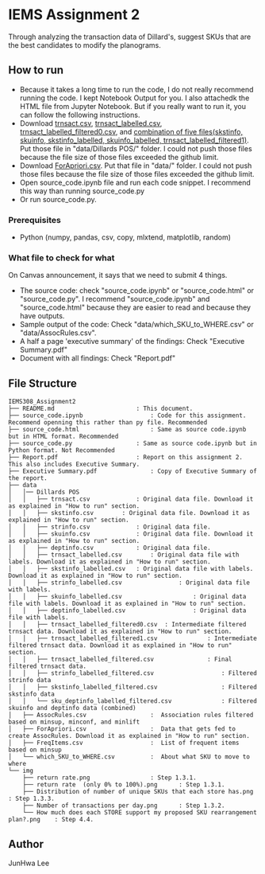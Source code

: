 # IEMS Assignment 2
Through analyzing the transaction data of Dillard's, suggest SKUs that are the best candidates to modify the planograms. 

## How to run 
* Because it takes a long time to run the code, I do not really recommend running the code. I kept Notebook Output for you. I also attachedk the HTML file from Jupyter Notebook.
But if you really want to run it, you can follow the following instructions. 
* Download [trnsact.csv](https://drive.google.com/file/d/16k7guGlvVxp-n1h5y6HzGGytGir1sL6E/view?usp=sharing), [trnsact_labelled.csv](https://drive.google.com/file/d/1ZJYQSsqe9C9-Rn9qYhuymCCHRA134U5a/view?usp=sharing), [trnsact_labelled_filtered0.csv](https://drive.google.com/file/d/1UwkMf0GtgabFf9Jijy7kxU3ikyyRjy1j/view?usp=sharing), and [combination of five files(skstinfo, skuinfo, skstinfo_labelled, skuinfo_labelled, trnsact_labelled_filtered1)](https://drive.google.com/file/d/1HVW8_NMF4IEHIMNuV7Av2ML22GtfGWaR/view?usp=sharing). Put those file in "data/Dillards POS/" folder. I could not push those files because the file size of those files exceeded the github limit. 
* Download [ForApriori.csv](https://drive.google.com/file/d/1iU0jmqSCkS3RyA7n2wj5VQySl2vZMTay/view?usp=sharing). Put that file in "data/" folder. I could not push those files because the file size of those files exceeded the github limit. 
* Open source_code.ipynb file and run each code snippet. I recommend this way than running source_code.py
* Or run source_code.py.

### Prerequisites
* Python (numpy, pandas, csv, copy, mlxtend, matplotlib, random)

### What file to check for what
On Canvas announcement, it says that we need to submit 4 things. 
* The source code: check "source_code.ipynb" or "source_code.html" or "source_code.py". I recommend "source_code.ipynb" and "source_code.html" because they are easier to read and because they have outputs. 
* Sample output of the code: Check "data/which_SKU_to_WHERE.csv" or "data/AssocRules.csv".
* A half a page 'executive summary' of the findings: Check "Executive Summary.pdf"
* Document with all findings: Check "Report.pdf" 

## File Structure
```
IEMS308_Assignment2
├── README.md 						: This document.
├── source_code.ipynb 					: Code for this assignment. Recommend openning this rather than py file. Recommended
├── source_code.html					: Same as source code.ipynb but in HTML format. Recommended
├── source_code.py 					: Same as source code.ipynb but in Python format. Not Recommended
├── Report.pdf 						: Report on this assignment 2. This also includes Executive Summary.
├── Executive Summary.pdf 				: Copy of Executive Summary of the report.
├── data
│   │── Dillards POS
│   │	├── trnsact.csv 			: Original data file. Download it as explained in "How to run" section.
│   │	├── skstinfo.csv		: Original data file. Download it as explained in "How to run" section.
│   │	├── strinfo.csv				: Original data file.
│   │	├── skuinfo.csv				: Original data file. Download it as explained in "How to run" section.
│   │	├── deptinfo.csv			: Original data file.
│   │	├── trnsact_labelled.csv 		: Original data file with labels. Download it as explained in "How to run" section.
│   │	├── skstinfo_labelled.csv	: Original data file with labels. Download it as explained in "How to run" section.
│   │	├── strinfo_labelled.csv				: Original data file with labels.
│   │	├── skuinfo_labelled.csv					: Original data file with labels. Download it as explained in "How to run" section.
│   │	├── deptinfo_labelled.csv					: Original data file with labels.
│   │	├── trnsact_labelled_filtered0.csv	: Intermediate filtered trnsact data. Download it as explained in "How to run" section.
│   │	├── trnsact_labelled_filtered1.csv				: Intermediate filtered trnsact data. Download it as explained in "How to run" section.
│   │	├── trnsact_labelled_filtered.csv				: Final filtered trnsact data.
│   │	├── strinfo_labelled_filtered.csv					: Filtered strinfo data
│   │	├── skstinfo_labelled_filtered.csv					: Filtered skstinfo data
│   │   └── sku_deptinfo_labelled_filtered.csv 				: Filtered skuinfo and deptinfo data (combined)
│   ├── AssocRules.csv 					:  Association rules filtered based on minsup, minconf, and minlift
│   ├── ForApriori.csv 					:  Data that gets fed to create AssocRules. Download it as explained in "How to run" section.
│   ├── FreqItems.csv 					:  List of frequent items based on minsup
│   └── which_SKU_to_WHERE.csv 			:  About what SKU to move to where 
└── img
	├── return rate.png 				: Step 1.3.1.
	├── return rate  (only 0% to 100%).png		: Step 1.3.1.
	├── Distribution of number of unique SKUs that each store has.png    : Step 1.3.3.
	├── Number of transactions per day.png		: Step 1.3.2.
	└── How much does each STORE support my proposed SKU rearrangement plan?.png	: Step 4.4.
```

## Author
JunHwa Lee

